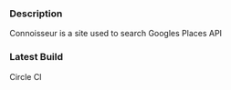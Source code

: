 ### Description

Connoisseur is a site used to search Googles Places API

### Latest Build

Circle CI
